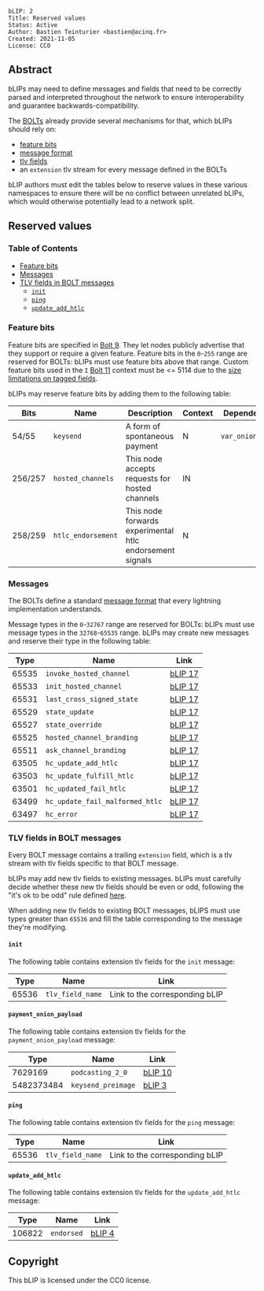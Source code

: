 ```
bLIP: 2
Title: Reserved values
Status: Active
Author: Bastien Teinturier <bastien@acinq.fr>
Created: 2021-11-05
License: CC0
```

## Abstract

bLIPs may need to define messages and fields that need to be correctly parsed and interpreted
throughout the network to ensure interoperability and guarantee backwards-compatibility.

The [BOLTs](https://github.com/lightning/bolts) already provide several mechanisms for that,
which bLIPs should rely on:

* [feature bits](https://github.com/lightning/bolts/blob/master/09-features.md)
* [message format](https://github.com/lightning/bolts/blob/master/01-messaging.md#lightning-message-format)
* [tlv fields](https://github.com/lightning/bolts/blob/master/01-messaging.md#type-length-value-format)
* an `extension` tlv stream for every message defined in the BOLTs

bLIP authors must edit the tables below to reserve values in these various namespaces to ensure
there will be no conflict between unrelated bLIPs, which would otherwise potentially lead to a
network split.

## Reserved values

### Table of Contents

* [Feature bits](#feature-bits)
* [Messages](#messages)
* [TLV fields in BOLT messages](#tlv-fields-in-bolt-messages)
  * [`init`](#init)
  * [`ping`](#ping)
  * [`update_add_htlc`](#update_add_htlc)

### Feature bits

Feature bits are specified in [Bolt 9](https://github.com/lightning/bolts/blob/master/09-features.md).
They let nodes publicly advertise that they support or require a given feature.
Feature bits in the `0`-`255` range are reserved for BOLTs: bLIPs must use feature bits above that range.
Custom feature bits used in the `I` [Bolt 11](https://github.com/lightning/bolts/blob/master/11-payment-encoding.md) context must be <= 5114 due to the [size limitations on tagged fields](https://github.com/lightning/bolts/blob/master/11-payment-encoding.md#tagged-fields).

bLIPs may reserve feature bits by adding them to the following table:

| Bits        | Name                   | Description                                                 | Context          | Dependencies                     | Link                             |
| ---------   | ---------------------- | ----------------------------------------------------------- | ---------------- | -------------------------------- | -------------------------------- |
| 54/55       | `keysend`              | A form of spontaneous payment                               | N                | `var_onion_optin`                | [bLIP 3](./blip-0003.md)         |
| 256/257     | `hosted_channels`      | This node accepts requests for hosted channels              | IN               |                                  | [bLIP 17](./blip-0017.md)        |
| 258/259     | `htlc_endorsement`     | This node forwards experimental htlc endorsement signals    | N                |                                  | [bLIP 4](./blip-004.md)          |

### Messages

The BOLTs define a standard [message format](https://github.com/lightning/bolts/blob/master/01-messaging.md#lightning-message-format)
that every lightning implementation understands.

Message types in the `0`-`32767` range are reserved for BOLTs: bLIPs must use message types in the `32768`-`65535` range.
bLIPs may create new messages and reserve their type in the following table:

| Type    | Name                            | Link                       |
| ------- | ------------------------------- | -------------------------- |
| 65535   | `invoke_hosted_channel`         | [bLIP 17](./blip-0017.md)  |
| 65533   | `init_hosted_channel`           | [bLIP 17](./blip-0017.md)  |
| 65531   | `last_cross_signed_state`       | [bLIP 17](./blip-0017.md)  |
| 65529   | `state_update`                  | [bLIP 17](./blip-0017.md)  |
| 65527   | `state_override`                | [bLIP 17](./blip-0017.md)  |
| 65525   | `hosted_channel_branding`       | [bLIP 17](./blip-0017.md)  |
| 65511   | `ask_channel_branding`          | [bLIP 17](./blip-0017.md)  |
| 63505   | `hc_update_add_htlc`            | [bLIP 17](./blip-0017.md)  |
| 63503   | `hc_update_fulfill_htlc`        | [bLIP 17](./blip-0017.md)  |
| 63501   | `hc_updated_fail_htlc`          | [bLIP 17](./blip-0017.md)  |
| 63499   | `hc_update_fail_malformed_htlc` | [bLIP 17](./blip-0017.md)  |
| 63497   | `hc_error`                      | [bLIP 17](./blip-0017.md)  |

### TLV fields in BOLT messages

Every BOLT message contains a trailing `extension` field, which is a tlv stream with tlv fields
specific to that BOLT message.

bLIPs may add new tlv fields to existing messages.
bLIPs must carefully decide whether these new tlv fields should be even or odd, following the
"it's ok to be odd" rule defined [here](https://github.com/lightning/bolts/blob/master/01-messaging.md#lightning-message-format).

When adding new tlv fields to existing BOLT messages, bLIPS must use types greater than `65536`
and fill the table corresponding to the message they're modifying.

#### `init`

The following table contains extension tlv fields for the `init` message:

| Type  | Name                        | Link                           |
|-------|-----------------------------|--------------------------------|
| 65536 | `tlv_field_name`            | Link to the corresponding bLIP |

#### `payment_onion_payload`

The following table contains extension tlv fields for the `payment_onion_payload` message:

| Type        | Name                        | Link                           |
|-------------|-----------------------------|--------------------------------|
| 7629169     | `podcasting_2_0`            | [bLIP 10](./blip-0010.md)      |
| 5482373484  | `keysend_preimage`          | [bLIP 3](./blip-0003.md)       |


#### `ping`

The following table contains extension tlv fields for the `ping` message:

| Type  | Name                        | Link                           |
|-------|-----------------------------|--------------------------------|
| 65536 | `tlv_field_name`            | Link to the corresponding bLIP |

#### `update_add_htlc`

The following table contains extension tlv fields for the `update_add_htlc` message:


| Type   | Name                        | Link                           |
|--------|-----------------------------|--------------------------------|
| 106822 | `endorsed`                  | [bLIP 4](./blip-0004.md)       |

## Copyright

This bLIP is licensed under the CC0 license.
